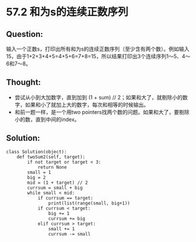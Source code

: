 # 57.2 和为s的连续正数序列

## Question:

输入一个正数s，打印出所有和为s的连续正数序列（至少含有两个数）。例如输入15，由于1+2+3+4+5=4+5+6=7+8=15，所以结果打印出3个连续序列1～5、4～6和7～8。

## Thought:

* 尝试从小到大加数字，直到加到 \(1 + sum\) // 2；如果和大了，就剔除小的数字，如果和小了就加上大的数字，每次和相等的时候输出。
* 和前一题一样，是一个用two pointers找两个数的问题。如果和大了，要剔除小的数，直到中间的index。

## Solution:

```text
class Solution(object):
    def twoSum2(self, target):
        if not target or target < 3:
            return None
        small = 1
        big = 2
        mid = (1 + target) // 2
        currsum = small + big
        while small < mid:
            if currsum == target:
                print(list(range(small, big+1))
            if currsum < target:
                big += 1
                currsum += big
            elif currsum > target:
                small += 1
                currsum -= small
```

